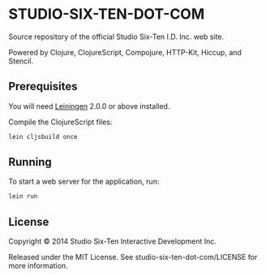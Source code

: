 # STUDIO-SIX-TEN-DOT-COM

Source repository of the official Studio Six-Ten I.D. Inc. web site.

Powered by Clojure, ClojureScript, Compojure, HTTP-Kit, Hiccup, and Stencil.

## Prerequisites

You will need [Leiningen][1] 2.0.0 or above installed.

[1]: https://github.com/technomancy/leiningen

Compile the ClojureScript files:

```sh
lein cljsbuild once
```

## Running

To start a web server for the application, run:

```sh
lein run
```

## License

Copyright © 2014 Studio Six-Ten Interactive Development Inc.

Released under the MIT License.  See studio-six-ten-dot-com/LICENSE for more information.
